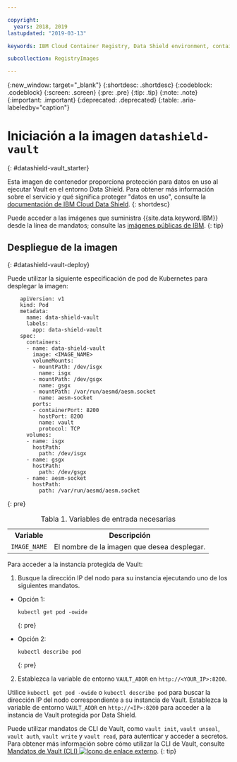 ```yaml
---

copyright:
  years: 2018, 2019
lastupdated: "2019-03-13"

keywords: IBM Cloud Container Registry, Data Shield environment, container image, public image, vault image, data in use, memory encryption, intel sgx, fortanix,

subcollection: RegistryImages

---
```


{:new_window: target="_blank"}
{:shortdesc: .shortdesc}
{:codeblock: .codeblock}
{:screen: .screen}
{:pre: .pre}
{:tip: .tip}
{:note: .note}
{:important: .important}
{:deprecated: .deprecated}
{:table: .aria-labeledby="caption"}

# Iniciación a la imagen `datashield-vault`
{: #datashield-vault_starter}

Esta imagen de contenedor proporciona protección para datos en uso al ejecutar Vault en el entorno Data Shield. Para obtener más información sobre el servicio y qué significa proteger "datos en uso", consulte la [documentación de IBM Cloud Data Shield](/docs/services/data-shield?topic=data-shield-about#about).
{: shortdesc}

Puede acceder a las imágenes que suministra {{site.data.keyword.IBM}} desde la línea de mandatos; consulte las [imágenes públicas de IBM](/docs/services/Registry?topic=registry-public_images#public_images).
{: tip}


## Despliegue de la imagen
{: #datashield-vault-deploy}

Puede utilizar la siguiente especificación de pod de Kubernetes para desplegar la imagen:

```
    apiVersion: v1
    kind: Pod
    metadata:
      name: data-shield-vault
      labels:
        app: data-shield-vault
    spec:
      containers:
      - name: data-shield-vault
        image: <IMAGE_NAME>
        volumeMounts:
        - mountPath: /dev/isgx
          name: isgx
        - mountPath: /dev/gsgx
          name: gsgx
        - mountPath: /var/run/aesmd/aesm.socket
          name: aesm-socket
        ports:
        - containerPort: 8200
          hostPort: 8200
          name: vault
          protocol: TCP
      volumes:
      - name: isgx
        hostPath:
          path: /dev/isgx
      - name: gsgx
        hostPath:
          path: /dev/gsgx
      - name: aesm-socket
        hostPath:
          path: /var/run/aesmd/aesm.socket
```
{: pre}

<table>
<caption>Tabla 1. Variables de entrada necesarias</caption>
  <tr>
    <th>Variable</th>
    <th>Descripción</th>
  </tr>
  <tr>
    <td><code>IMAGE_NAME</code></td>
    <td>El nombre de la imagen que desea desplegar.</td>
  </tr>
</table>

Para acceder a la instancia protegida de Vault:

1. Busque la dirección IP del nodo para su instancia ejecutando uno de los siguientes mandatos.

  * Opción 1:

    ```
    kubectl get pod -owide
    ```
    {: pre}

  * Opción 2:
    ```
    kubectl describe pod
    ```
    {: pre}

2. Establezca la variable de entorno `VAULT_ADDR` en `http://<YOUR_IP>:8200`.
  

Utilice `kubectl get pod -owide` o `kubectl describe pod` para buscar la dirección IP del nodo correspondiente a su instancia de Vault. Establezca la variable de entorno `VAULT_ADDR` en `http://<IP>:8200` para acceder a la instancia de Vault protegida por Data Shield.

Puede utilizar mandatos de CLI de Vault, como `vault init`, `vault unseal`, `vault auth`, `vault write` y `vault read`, para autenticar y acceder a secretos. Para obtener más información sobre cómo utilizar la CLI de Vault, consulte [Mandatos de Vault (CLI) ![Icono de enlace externo](../../../icons/launch-glyph.svg "Icono de enlace externo")](https://www.vaultproject.io/docs/commands/index.html).
{: tip}
